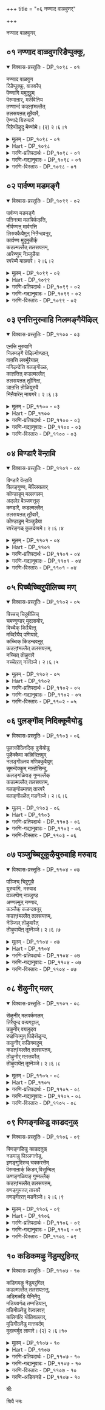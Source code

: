 +++
title = "०६ नण्णाद वाळवुणर्"

+++

नण्णाद वाळवुणर्

## ०१ नण्णाद वाळवुणरिडैप्पुक्कू,

<details open><summary>विश्वास-प्रस्तुतिः - DP_१०९८ - ०१</summary>

नण्णाद वाळवुण  
रिडैप्पुक्कु, वाऩवरैप्  
पॆण्णागि यमुदूट्टुम्  
पॆरुमाऩार्, मरुविऩिय  
तण्णार्न्द कडऩ्fमल्लैत्  
तलसयऩत् तुऱैवारै,  
ऎण्णादे यिरुप्पारै  
यिऱैप्पॊऴुदु मॆण्णोमे। (२) २।६।१
</details>

<details><summary>मूलम् - DP_१०९८ - ०१</summary>

नण्णाद वाळवुण  
रिडैप्पुक्कु, वाऩवरैप्  
पॆण्णागि यमुदूट्टुम्  
पॆरुमाऩार्, मरुविऩिय  
तण्णार्न्द कडऩ्fमल्लैत्  
तलसयऩत् तुऱैवारै,  
ऎण्णादे यिरुप्पारै  
यिऱैप्पॊऴुदु मॆण्णोमे। (२) २।६।१
</details>

<details><summary>Hart - DP_१०९८</summary>

I will not spend even the time it takes to blink  
thinking of those who do not think of my god  
who took the form of Mohini  
and gave to the gods the nectar that came from the milky ocean,  
cheating the sword-carrying Asurans, the enemies of the gods:  
He stays in beautiful cool Kaḍalmallai Thalasayanam  
surrounded by the large ocean:
</details>

<details><summary>गरणि-प्रतिपदार्थः - DP_१०९८ - ०१</summary>

नण्णाद=नॆच्चदॆ इरुव, वाळ् अवुणर्=कत्तियन्नु हिडिद राक्षसर, इडै=नडुवॆ, पुक्कू=नुग्गि, वानवरै=देवतॆगळिगॆ मात्रवे, पॆण् आहि=हॆण्णुआगि, अमुदु ऊट्टुम्=अमृतपान माडिसिद, पॆरुमानार्=स्वामिये, मरुवु=सुवासनॆयिन्द, इनिय=इनिदाद, तण्=तम्पु, आर्न्द=तुम्बिरुव, कडन् मल्लै=कडन् मल्लैयल्लि, तलशयनत्तु=तलशयननागि,, उऱैवारै=नॆलसिरुववनन्नु, ऎण्णादे=ऎणिसदॆ, इरुप्पारै=इरुववनन्नु, इऱैपॊऴुदुम्=रात्रिय हॊत्तू सह, \(हगलू रात्रियू\) ऎण्णोमे= लॆक्किसुवुदिल्ल\(नॆनॆयुवुदू इल्ल\)
</details>

<details><summary>गरणि-गद्यानुवादः - DP_१०९८ - ०१</summary>

नावु हॆण्णागि नॆच्चदॆ इरुव क्रूर राक्षसर नडुवॆ नुग्गि, देवतॆगळिगॆ मात्रवे अमृतपान पाडिसिद स्वामिये, परिमळदिन्द इनिदाद तम्पुतुम्बिद कडन् मल्लैयल्लि तलशयननागि नॆलसिरुववनन्नु स्मरिसदॆ इरुववरन्नु नावु याव कालदल्लू लॆक्किसुवुदिल्ल.\(१\)
</details>

<details><summary>गरणि-विस्तारः - DP_१०९८ - ०१</summary>

भगवन्तनन्नु नॆच्चदॆ, आश्रयिसदॆ, अवनिगॆ प्रतिकूलिगळागि ऎल्लकालदल्लू वर्तिसुत्तिद्दवरु राक्षसरु. अवरुदेवतॆगळ कडुशत्रुगळु. ऒन्दु सल भगवन्तनु अवरन्नू देवतॆगळन्नू ऒट्टुगूडिसि अवरिन्द समुद्रमथन माडिसिदनु. अल्लि मूडिबन्तु अमृत. अदन्नु देवतॆगळिगॆ मात्रवे उणिसि अवरन्नु अमररन्नागिसबेकॆम्बुदु भगवण्टन उद्देश. तन्न उद्देशवन्नु साधिसुवुदक्कागि भगवन्तनु मोहिनियरूपवन्नु तळॆदु कामुकराद राक्षसर नडुवॆ निन्तु, अवरु नोडुत्तिरुव हागॆये अमृतवन्नु देवतॆगळिगॆ मात्रवे उणिसिद समर्थनु. आ स्वामियीग भक्तर उद्धारक्कागि परिमळदिन्द तुम्बिद हितवाद, तम्पाद कडन् मल्लैक्षेत्रदल्लि तलशयननागि नॆलसिद्दानॆ.

आ पवित्रक्षेत्रदल्लि वासमाडुत्तलागलि, अल्लिगॆ यात्रार्थिगळागि बन्दागलि, तलशयनस्वामिगॆ तलॆबागिसदॆ, स्मरिसदॆ, भक्तिमाददॆ इरुववरु

राक्षसरिगॆ सरिसमनादन्तॆये\! भगवन्तनन्नु स्मरिसदवरु अधमाधरु. अवरन्नु मनुष्यरॆन्दे गणिसबारदु. अवरु नरपशुगळे\! अन्थवरु रात्रियागलि, हगलागलि, याव हॊत्तिनल्ले आगलि नॆनॆयतक्कवरल्ल. “नावु”ऎन्दरॆ भगवद्भक्तियुळ्ळवरु अवरन्नु मनुष्यरल्लि लॆक्किसुवुदिल्ल. देवरन्नु नॆच्चि, आश्रयिसि, अवन सेवॆयल्लिये काल कळॆयुववरु नमगॆ आदरणीयरु. अवरन्नु नावु यावागलू स्मरिसुत्ता, अवर नडॆनुडिगळन्नु अनुकरिसुत्ता, अवरन्तॆये नावू उज्जीवनगॊळ्ळबेकु-हीगॆ ऎन्नुत्तारॆ आऴ्वाररु.
</details>

## ०२ पार्वण्ण मडमङ्गै

<details open><summary>विश्वास-प्रस्तुतिः - DP_१०९९ - ०२</summary>

पार्वण्ण मडमङ्गै  
पऩिनऩ्मा मलर्क्किऴत्ति,  
नीर्वण्णऩ् मार्वगत्ति  
लिरुक्कैयैमुऩ् निऩैन्दवऩूर्,  
कार्वण्ण मुदुमुन्नीर्क्  
कडल्मल्लैत् तलसयऩम्,  
आरॆण्णुम् नॆञ्जुडैया  
रवरॆम्मै याळ्वारे। २।६।२
</details>

<details><summary>मूलम् - DP_१०९९ - ०२</summary>

पार्वण्ण मडमङ्गै  
पऩिनऩ्मा मलर्क्किऴत्ति,  
नीर्वण्णऩ् मार्वगत्ति  
लिरुक्कैयैमुऩ् निऩैन्दवऩूर्,  
कार्वण्ण मुदुमुन्नीर्क्  
कडल्मल्लैत् तलसयऩम्,  
आरॆण्णुम् नॆञ्जुडैया  
रवरॆम्मै याळ्वारे। २।६।२
</details>

<details><summary>Hart - DP_१०९९</summary>

Those devotees who think in their hearts  
and worship the cloud-colored lord of Kaḍalmallaithalasayanam  
who keeps beautiful Lakshmi  
on his chest seated on a fresh lotus dripping with dew  
and at his side the earth goddess  
are my chiefs and my rulers:
</details>

<details><summary>गरणि-प्रतिपदार्थः - DP_१०९९ - ०२</summary>

वण्णम्=सॊबगु मत्तु सहज गुणवू, मडम्=सरळतॆयू उळ्ळ, पार् मङ्गै=भूदेवियू, पनि=तम्पाद, नल्=श्रेष्ठवाद, मामलर्=सुन्दरवाद तावरॆहूविनल्लि, किऴत्ति-हुट्टिद श्रीदेवियू, नीर्वण्णम्=कडलिन बण्णदवन, मार्वु अहत्तिल्= ऎदॆयॆम्ब मनॆयल्लि, इरुक्कैयै=इरुव रीतियन्नु, मुन्=मॊदलल्लि, निनैन्दु=स्मरिसिकॊण्डु, अवन् ऊर्=आ स्वामि नॆलसिरुव ऊराद, कार्वण्णम्=कार्मुगिलिन बण्णद कडलिन, मुदुमुन्नीर्=दडदल्लिरुव, कडन् मल्लै=कडन् मल्लैयल्लि, तलशयनत्तु=तलशयनवॆम्ब पवित्र क्षेत्रवन्नु, आर्=-यारु, ऎण्णुम्=चिन्तिसुव, नॆञ्जु=मनस्सन्नु, उडैयार्=उळ्ळवरो, अवर्=अवरॆ, ऎम्मै=नम्मन्नु, आळ्वारे=आळुववरु.
</details>

<details><summary>गरणि-गद्यानुवादः - DP_१०९९ - ०२</summary>

सॊबगु मत्तु सहज गुणवन्नू सरळतॆयन्नू उळ्ळ भूदेवियन्नु तम्पाद श्रेष्ठवाद सुन्दरवाद तावरॆहूविनल्लि हुट्टिद श्रीदेवियू कडलिन बण्णदवन ऎदॆयॆम्ब मनॆयल्लि वासिसुव रीतियन्नु मॊदलल्लि स्मरिसिकॊण्डु, आ स्वामियु नॆलसिरुव ऊराद कार्मुगिलिन बण्णद कडलिन करॆयल्लिरुव कडन् मल्लैय तलशयननॆम्ब पवित्रक्षेत्रवन्नु यारु चिन्तिसुव मनस्सन्नुळ्ळवरो अवरे नम्मन्नु आळुववरु.\(२\)
</details>

<details><summary>गरणि-विस्तारः - DP_१०९९ - ०२</summary>

न्मनुष्यन आत्मोद्धार हेगागबेकु? भगवन्तनन्नु नॆच्चदॆ इरुववरन्नु अनुसरिसुवुदरिन्दले? अथवा अवनन्नु अनन्यशरण्यनॆन्दु आश्रयिसि भक्ति माडुववरन्नु अनुसरिसुवुदरिन्दले?

आऴ्वाररु हेळुत्तारॆ- यारु पवित्रक्षेत्रगळल्लि अर्चामूर्तियागिरुव भगवन्तनन्नु नॆच्चदॆ, आश्रयिसदॆ, भक्तिमाडदॆ इरुववरो, अवरु

मनुष्यरागि हुट्टिद्दरू कीळु मृगदन्तॆये. अन्थवरन्नु स्मरिसलू बारदु. आदरॆ, यारु भगवन्तन वक्षदल्लि नित्यवास माडुत्तिरुव श्रोदेवि, भूदेविगळिगॆ मॊदलु नमस्करिसि, अवर कृपॆयन्नु कोरुत्तारो, अनन्तर कार्मुगिलिन बण्णद कडल्करॆयल्लिरुव दिव्यक्षेत्रवाद कडन् मल्लैयल्लि तलशयननागि नॆलसिरुव भगवन्तनन्नु स्मरिसिकॊळ्ळुत्तारो अवरे नमगॆ तक्क मार्गदर्शकरु. अवरे नमगॆ गुरु मत्तु आत्मोद्धारकरु. मनसार अवर सेवॆमाडि, अवर मार्गवन्नु अनुसरिसि, अवर मूलक भगवन्तन कृपॆगॆ पात्ररागबेकु.

भगवन्तन कृपाकटाक्षक्कॆ ऒळगागुवुदक्कॆ सुलभोपायवॆन्दरॆ, भगवन्तन नित्यानुपायिनियागिरुव श्री\(भू\)देवियन्नु मॊदलु आश्रयिसि, ऒलिसिकॊळ्ळुवुदु, मत्तु भक्तर सेवॆ माडुवुदु-ऎन्दु हेळिदन्तॆये.
</details>

## ०३ एनत्तिनुरुवाहि निलमङ्गैयॆऴिल्

<details open><summary>विश्वास-प्रस्तुतिः - DP_११०० - ०३</summary>

एऩत्ति ऩुरुवागि  
निलमङ्गै यॆऴिल्गॊण्डाऩ्,  
वाऩत्ति लवर्मुऱैयाल्  
मगिऴ्न्देत्ति वलङ्गॊळ्ळ,  
काऩत्तिऩ् कडल्मल्लैत्  
तलसयऩत् तुऱैगिऩ्ऱ,  
ञाऩत्ति ऩॊळियुरुवै  
निऩैवारॆऩ् नायगरे। २।६।३
</details>

<details><summary>मूलम् - DP_११०० - ०३</summary>

एऩत्ति ऩुरुवागि  
निलमङ्गै यॆऴिल्गॊण्डाऩ्,  
वाऩत्ति लवर्मुऱैयाल्  
मगिऴ्न्देत्ति वलङ्गॊळ्ळ,  
काऩत्तिऩ् कडल्मल्लैत्  
तलसयऩत् तुऱैगिऩ्ऱ,  
ञाऩत्ति ऩॊळियुरुवै  
निऩैवारॆऩ् नायगरे। २।६।३
</details>

<details><summary>Hart - DP_११००</summary>

My chiefs and my rulers are the devotees  
who in their hearts worship the cloud-colored lord,  
the light of knowledge who took the form of a boar  
and brought the earth goddess from the underworld, embracing her:  
The gods in the sky happily come,  
circle his temple and worship him  
in Kaḍalmallai Thalasayanam surrounded by forests:
</details>

<details><summary>गरणि-प्रतिपदार्थः - DP_११०० - ०३</summary>

एनत्तिन्=वराहन, उरु आहि=रूपतळॆदु, निलम् मङ्गै=भूदेवियन्नु, ऎऴिल्=सॊबगिनॊडनॆ, कॊण्डान्=उद्धरिसिदवनन्नु, वानत्तिल्=स्वर्गदल्लि, अवर्=वासिसुववरु, मुऱैयाल्=क्रमवरितु, महिऴ्न्दु=हर्षदिन्द,एत्ति= स्तुतिसि, वलङ्गॊळ्ळ-प्रदक्षिणॆ माडुवन्थ, कानत्तिन्=काडिन नडुवण, कडन् मल्लै=कडन् मल्लैयल्लि, तलशयनत्तु=तलशयननागि, उऱैहिन्ऱ=नॆलसिरुव, ञानत्तिन्=ज्ञानद, ऒळि=प्रकाशवागि, उरुवै=रूपतळॆदवनन्नु, निनैवार्=स्मरिसुववरु, ऎन्=नन्न, नायकरे=नायकरु.
</details>

<details><summary>गरणि-गद्यानुवादः - DP_११०० - ०३</summary>

वराहन रूपवन्नु तळॆदुभूदेवियन्नु सॊबगिनॊडनॆ उद्धरिसिदवनन्नु स्वर्गवासिगळु हर्षदिन्द क्रमवागि स्तुतिसि प्रदक्षिणॆ माडुवन्थ काडिन नडुवण कडन् मल्लैयल्लि तलशयननागि नॆलसिरुव ज्ञानदज्योतिय रूपतळॆदवनन्नु स्मरिसुववरे नन्न नायकरु.\(३\)
</details>

<details><summary>गरणि-विस्तारः - DP_११०० - ०३</summary>

आऴ्वाररु विषयवन्नु मुन्दुवरिसुत्तारॆ- यारु आदिवराहनागि अवतरिसि, भूदेवियन्नु दुष्टराक्षसनाद हिरण्याक्षन हिडितदिन्द बिडिसि, उद्धरिसिदनो यारन्नु देवतॆगळॆल्लरू तम्मतम्म अन्तस्तन्नरितु क्रमवागि बन्दु स्वामियन्नु बलवन्दु, स्तुतिसि नुतिसुवरो, यारु काडिन नडुवॆ इरुव कडन् मल्लै क्षेत्रदल्लि, भक्तर उद्धारक्कागिये तलशयननॆम्ब ज्ञानज्योतियागि नॆलसिरुवनो अवनन्नु नम्बि, अनन्यवागि चिन्तिसुत्तिरुववरे ननगॆ नायकरु. अवरिगॆ पादसेवकनु नानु.

भक्तर दासनू भगवन्तन दासने- ऎम्बुदु तत्त्व.
</details>

## ०४ विण्डारै वॆन्ऱावि

<details open><summary>विश्वास-प्रस्तुतिः - DP_११०१ - ०४</summary>

विण्डारै वॆऩ्ऱावि  
विलङ्गुण्ण, मॆल्लियलार्  
कॊण्डाडुम् मल्लगलम्  
अऴलेऱ वॆञ्जमत्तुक्  
कण्डारै, कडल्मल्लैत्  
तलसयऩत् तुऱैवारै,  
कॊण्डाडुम् नॆञ्जुडैया  
रवरॆङ्गळ् कुलदॆय्वमे। २।६।४
</details>

<details><summary>मूलम् - DP_११०१ - ०४</summary>

विण्डारै वॆऩ्ऱावि  
विलङ्गुण्ण, मॆल्लियलार्  
कॊण्डाडुम् मल्लगलम्  
अऴलेऱ वॆञ्जमत्तुक्  
कण्डारै, कडल्मल्लैत्  
तलसयऩत् तुऱैवारै,  
कॊण्डाडुम् नॆञ्जुडैया  
रवरॆङ्गळ् कुलदॆय्वमे। २।६।४
</details>

<details><summary>Hart - DP_११०१</summary>

The devotees are our family gods  
who worship in their hearts  
the god of Kaḍalmallai Thalasayanam  
who heroically fought a cruel war,  
defeated his enemies and left their bodies for animals to eat  
as the warriors’ bodies that had been loved by their wives were burned:
</details>

<details><summary>गरणि-प्रतिपदार्थः - DP_११०१ - ०४</summary>

विण्डारै=शत्रुगळन्नु, वॆन्ऱु=जयिसि, आवि=अवर प्राणगळन्नु, विलङ्गु=काडुमृगगळु, उण्ण=तिन्नुवन्तॆयू, मॆल् इयलार्=मृदु, साधु स्वभावदवरु, कॊण्डाडुम्=कॊण्डाडुवन्तॆयू, अल् अहलम्=कत्तलॆल्लवू, अऴल् एऱ=हॊत्तिकॊण्डु उरियुव बॆङ्कियन्तॆ, वॆम्=क्रूरवाद, शमत्तु=युद्धवन्नु,कण्डारै-नडसि नोडिदवनन्नु, कडन् मल्लै=कडन् मल्लैयल्लि, तलशयनत्तु=तलशयननागि, उऱैवारै=नॆलसिरुववनन्नु, कॊण्डाडुम्=कॊण्डाडुव, नॆञ्जम् उडैयार्=मनस्सुळ्ळवरु, अवर्=अवरु, ऎङ्गळ्-नम्म, कुलदॆय्वमे-कुलदैववे आगुवरु.
</details>

<details><summary>गरणि-गद्यानुवादः - DP_११०१ - ०४</summary>

शत्रुगळन्नु जयिसि, अवर प्राणगळन्नु काडुमृगगळु उण्णुवन्तॆ माडिदवनन्नु साधुस्वभावदवरु कॊण्डाडुवन्तॆ माडिदवनन्नु, कत्तलॆयॆल्लवू हॊत्तिकॊण्डु उरियुव बॆङ्कियन्तॆ क्रूरवद युद्धवन्नु नडसिनोडिदवनन्नु, कडन् मल्लैयल्लि तलशयननागि नॆलसिरुववनन्नु, कॊण्डाडुववरे नम्म कुलदैव.\(४\)
</details>

<details><summary>गरणि-विस्तारः - DP_११०१ - ०४</summary>

“कुलदैव”ऎन्दरॆ, मानवकुलक्के आराध्यनागिरुव दैव-सर्वेश्वर. मानवजातियल्लि बेरॆबेरॆ आध्यात्मिक पन्थगळवरु बेरॆबेरॆ कुलदवरागुत्तारॆ. अवरु तमगॆ इष्टवाद हॆसरिनल्लि तम्मदे आद रीतियल्लि सर्वेश्वरनन्नु पूजिसुत्तारॆ. अदे अवर “कुलदैव” अवरु तम्म कुलदैववन्नु पूजिसदॆ याव कॆलसवन्नू मॊदलु माडुवुदिल्ल. कुलदैववॆन्दरॆ अवरिगॆ अष्टु प्रधान.

आऴ्वाररिगादरो “कुलदैव”इतररन्तॆ अल्ल. भगवद्भक्तरे अवरिगॆ प्रत्यक्षवाद जीवन्तवाद कुलदैव. इतररु कुलदैववन्नु पूजिसुवन्तॆ, आऴ्वाररु भगवद्भक्तरन्नु पूजिसुत्तारॆ. भक्तर सेवॆये अवरिगॆ भगवन्तन सेवॆ. भक्तरन्नु ऒलिसिकॊण्डरॆ भगवन्तनन्नु ऒलिसिकॊण्डन्तॆये. ई विषयदल्लि आऴ्वाररु कुलशेखरर हागॆये-भक्तर भक्तरागिद्दुकॊण्डे आत्मोद्धारवन्नु पडॆयतक्कवरु.

भगवन्तन दुष्टनिग्रहगुणवन्नू, साधुसत्पुरुषर उद्धारगुणवन्नू कॊण्डाडुव अनन्यभक्तरन्नु आऴ्वाररु तम्म दैववॆन्दे कॊण्डाडुत्तारॆ मत्तु अवर सेवॆयल्लि तॊडगि अवर कृपॆगॆ पात्ररागबेकॆन्नुत्तारॆ, अवरु.
</details>

## ०५ पिच्चैच्चिऱुपीलिच्च मण्

<details open><summary>विश्वास-प्रस्तुतिः - DP_११०२ - ०५</summary>

पिच्चच् चिऱुबीलिच्  
चमण्गुण्डर् मुदलायोर्,  
विच्चैक् किऱैयॆऩ्ऩु  
मव्विऱैयैप् पणियादे,  
कच्चिक् किडन्दवऩूर्  
कडऩ्fमल्लैत् तलसयऩम्,  
नच्चित् तॊऴुवारै  
नच्चॆऩ्ऱऩ् नऩ्ऩॆञ्जे। २।६।५
</details>

<details><summary>मूलम् - DP_११०२ - ०५</summary>

पिच्चच् चिऱुबीलिच्  
चमण्गुण्डर् मुदलायोर्,  
विच्चैक् किऱैयॆऩ्ऩु  
मव्विऱैयैप् पणियादे,  
कच्चिक् किडन्दवऩूर्  
कडऩ्fमल्लैत् तलसयऩम्,  
नच्चित् तॊऴुवारै  
नच्चॆऩ्ऱऩ् नऩ्ऩॆञ्जे। २।६।५
</details>

<details><summary>Hart - DP_११०२</summary>

O my good heart!  
Praise and love the devotees  
who do not worship god of the Jains  
who carry an umbrella and a small peacock feather:  
Only love and worship our lord of Kachi  
in Kaḍalmallai Thalasayanam:
</details>

<details><summary>गरणि-प्रतिपदार्थः - DP_११०२ - ०५</summary>

पिच्चम्=नविलुगरिय कट्टन्नु, चिऱु=चिक्क, पीलि=नविलुगरिय बीसणिगॆयन्नु हिडिदिरुव, शमण् कुण्डर्=अल्पराद शमणरु, मुदलायोर्=मुन्तादवरन्नु, विच्चैक्कू=विद्यॆगॆ, इऱै=अधिकारु\(देवरु\)ऎन्नुम्=ऎन्दू, अव्विऱैयै=आ देवरन्नु \(विद्याधिदेवतॆयन्नु\) पणियादे=नमस्करिसदे, कच्चिकिडन्दवन्=कच्चियल्लि\(कञ्चियल्लि\) नॆलसिरुववन, ऊर्=ऊराद, कडन् मल्लै=कडन् मल्लैयल्लि, तलशयनत्तु=तलशयनन्नु, नच्चि=नम्बि आश्रयिसु, ऎन् तन्= नन्न, नल् नॆञ्जे=ऒळ्ळॆय मनस्से.
</details>

<details><summary>गरणि-गद्यानुवादः - DP_११०२ - ०५</summary>

नविलुगरिय कट्टन्नू, चिक्क नविलुगरिय बीसणिगॆयन्नू हिडिदिरुव अल्पराद शमणरे मॊदलादवरन्नु आत्मविद्यॆगॆ अधिकारिगळॆन्दु आ विद्याधिदेवतॆगळन्नु आश्रयिसि नमस्करिसदॆ, कञ्चियल्लि नॆलसिरुववन ऊराद कडन् मल्लैतलशयनवन्नु नॆच्चिकॊण्डु सेवॆ माडुववरन्नु नॆच्चि नन्न ऒळ्ळॆय मनस्से, आश्रयिसु.\(५\)
</details>

<details><summary>गरणि-विस्तारः - DP_११०२ - ०५</summary>

शमणरु ऎन्दरॆ जैनसन्यासिगळु. अवर कैयल्लि नविलुगरिय कट्टो अथवा बीसणिगॆयो इरुत्तदॆ. प्राणिहिंसॆगॆ ऎडॆकॊडबारदॆन्दु अवुगळन्नु आगाग्गॆ उपयोगिसुत्तिरुत्तारॆ. अहिंसॆये अवर परमधर्म. जैनधर्मद स्वरूप मत्तु सिद्धान्तगळिगू सनातनधर्मद स्वरूपसिद्धान्तगळिगू बहळ अन्तरविदॆ. सनातनिगळ धाटियन्नु अवरु नम्बुवुदिल्ल. जैनर धाटियन्नु सनातनिगळु नम्बुवुदिल्ल. जैनधर्मद धाटियन्नु सूक्ष्मवागि हेळबहुदादरॆ-लोक अनादि, जीव अनादि मत्तु कर्म अनादि. अनादिकालदिन्दलू जीवनु कर्मदॊडनॆ सेरि दुःखपडुत्तिरुत्तानॆ. आग अवनु बद्धात्म, तपस्सु, संयम, त्यागगळिन्द आत्मवन्नु कर्मदिन्द बेर्पडिसि शुद्धि माडबहुदु. शुद्धात्मनादवनु मत्तॆ बद्धात्मनागुवुदिल्ल. शुद्धनाद स्वच्छनाद, ज्ञानमयनाद आत्मनादवनु सच्चिदानन्द स्वरूपियागुत्तानॆ. अवने देवरु, परमात्म, परब्रह्म, भगवन्त. अवनु जगत्तिन सृष्टि,स्थिति,लयगळिगॆ कारणनल्ल.

ई धाटिय ज्ञानवुळ्ळवरन्नु सनातनधर्मियाद आऴ्वाररु ऒप्पिकॊळ्ळुवुदिल्ल. अवरॆन्नुत्तारॆ-शमणरन्नु अवर ज्ञानवन्नु नॆच्चबारदु. अदु सरियाद ज्ञानवल्ल. आत्मविद्यॆगॆ अवरु अधिकारिगळल्ल. अवरन्नु आत्मविद्यॆयन्नरित देवरे ऎन्दु नम्बबारदु. अवर तर्कवादगळे बेरॆ रीति.

अदक्कॆ बदलागि, कञ्चियल्लि कडन् मल्लैयल्लि तलशयननन्नु नॆच्चि,भजिसि,सेवॆ माडुव सद्भक्तरन्नु नीनू सह नॆच्चि, अवर मार्गवन्नेअ नुसरिसु, नन्न ऒळ्ळॆय मनस्से. इतररन्नु अवर मार्गगळनु नॆच्चि आत्मघौतुक माडिकॊळ्ळबेड.
</details>

## ०६ पुलङ्गॊळ् निदिक्कूवैयोडु

<details open><summary>विश्वास-प्रस्तुतिः - DP_११०३ - ०६</summary>

पुलऩ्कॊळ्निदिक् कुवैयोडु  
पुऴैक्कैमा कळिऱ्ऱिऩमुम्  
नलङ्गॊळ्नव मणिक्कुवैयुम्  
सुमन्दॆक्कुम् नाऩ्ऱॊसिन्दु,  
कलङ्गळियङ् गुम्मल्लैक्  
कडल्मल्लैत् तलसयऩम्,  
वलङ्गॊळ्मऩत् तारवरै  
वलङ्गॊळ्ळॆऩ् मडनॆञ्जे। २।६।६
</details>

<details><summary>मूलम् - DP_११०३ - ०६</summary>

पुलऩ्कॊळ्निदिक् कुवैयोडु  
पुऴैक्कैमा कळिऱ्ऱिऩमुम्  
नलङ्गॊळ्नव मणिक्कुवैयुम्  
सुमन्दॆक्कुम् नाऩ्ऱॊसिन्दु,  
कलङ्गळियङ् गुम्मल्लैक्  
कडल्मल्लैत् तलसयऩम्,  
वलङ्गॊळ्मऩत् तारवरै  
वलङ्गॊळ्ळॆऩ् मडनॆञ्जे। २।६।६
</details>

<details><summary>Hart - DP_११०३</summary>

O ignorant heart,  
embrace and worship the devotees  
who circle the temple and worship the god  
of Kaḍalmallai Thalasayanam  
where ships bring golden treasure,  
piles of the nine precious jewels,  
and herds of large elephants  
and unload them on the sea shore:
</details>

<details><summary>गरणि-प्रतिपदार्थः - DP_११०३ - ०६</summary>

पुलन् कॊळ्=इन्द्रियगळन्नु तृप्तिपडिसुव, निदिकुवैयोडु=निधिय राशियॊडनॆ, पुऴैकैमाकळिऱु=सॊण्डिलन्नुळ्ळ दॊड्ड आनॆगळ, इनमुम्=कूटगळन्नु, नलम् कॊळ्=बहळ उत्तमवाद, नवमणि कुवैयुम्=नवरत्नगळ राशियन्नु, श्मन्दु=हॊत्तुकॊण्डु, ऎङ्गुम्=ऎल्लॆल्लियू, नान्ऱु=तूगाडुत्ता, ऒशिन्दु=भारदिन्द जग्गिरुव \(ऒळक्कॆ इळिदिरुव\) कलङ्गळ्=हडगुगळु, इयङ्गुम्=सञ्चरिसुव, मल्लै=हिरिमॆयुळ्ळ, कडन् मल्लै=कडल्करॆयुळ्ळ, तलशयनत्तु=तलशयननन्नु, वलम् कॊळ्=प्रदक्षिणॆ माडुव, मनत्तार् अवरै=मनस्सुळ्ळवरन्नु, ऎन्=नन्न, मडनॆञ्जे=सरळवाद मनस्से, वलम् कॊळ्=प्रदक्षिणॆ माडु.
</details>

<details><summary>गरणि-गद्यानुवादः - DP_११०३ - ०६</summary>

इन्द्रियगळन्नु तृप्तिपडिसुव निधिय राशियॊडनॆ, सॊण्डिलुगळन्नुळ्ळ दॊड्डदॊड्द आनॆगळ कूटगळन्नू बहळ उत्तमवाद नवरत्नगळ राशियन्नु हॊत्तु भारदिन्द जग्गि तूगाडुत्ता सञ्चरिसुव हडगुगळिन्द कूडिद हिरिमॆयन्नु गळिसिद कडल्करॆयुळ्ळ तलशयननन्नु \(भक्तियिन्द\)प्रदक्षिणॆ माडुव मनस्सुळ्ळवरन्नु, नन्न सरळवाद मनस्से, प्रदक्षिणॆ माडु. \(६\)
</details>

<details><summary>गरणि-विस्तारः - DP_११०३ - ०६</summary>

कडन् मल्लैयु आळवाद कडलिन तीरवन्नुळ्ळद्दॆन्दू अल्लि दॊड्डदॊड्ड हडगुगळु ऎल्ल बगॆय वस्तुगळन्नू बहळ बॆलॆबाळुव नवरत्नगळन्नू तुम्बिकॊण्डु, ऎडॆबिडदॆ सञ्चरिसुवुदॆन्दू हिरिमॆयन्नु पडिदिदॆ. हडगुगळु राशिराशियागि हॊत्तुतरुव वस्तुगळॆल्लवू इन्द्रियगळन्नु तृप्तिपडिसतक्कवु. अवु इहलोकद भोग्यवस्तुगळु. अवुगळिन्द सुखसन्तोषगळु ऒदगुवुदेनो सरियॆ. आदरॆ, अदे क्षेत्रदल्लि तलशयन स्वामियू नॆलसिद्दानॆ. आ स्वामियु शाश्वतवाद अमरत्ववन्नू आनन्दवन्नू नीडतक्कवनु. आ कृपाळुविन सेवॆयल्लिये तॊडगि, प्रापञ्चिक सुखभोगगळन्नु निर्लक्षिसि, बाळुवरू

आ क्षेत्रदल्लि कॆलवरिद्दारॆ. आऴ्वाररु हेळुत्तारॆ- ऎलॆ नन्न दड्ड मनस्से, नीनु तलशयन स्वामिय सेवॆयल्लिये निरतरागिरुव भक्तर सेवॆयल्लि तॊडगु. अवरु स्वामिगॆ प्रदक्षिणॆ माडुत्ता नमस्करिसुत्ता, पूजिसुत्ता, स्तुतिसुत्ता, हाडुत्ता कालकळॆयुत्तारॆ. नीनु आ भक्तरिगॆ ऎल्ल बगॆयल्लू सेवॆयन्नु सल्लिसु. अदरिन्द निनगॆ इहपरगळॆरडरल्लू श्रेयस्सु लभिसुवुदु.

चॆन्नै\(ईगिन मदरासु\) ऎम्बुदन्नु चॆन्नपुरि ऎन्दु करॆयुवन्तॆ मल्लै ऎम्बुदन्नु मल्लपुरि ऎन्दु करॆयुत्तिद्दिरबहुदु ऎन्दु काणुत्तदॆ.
</details>

## ०७ पञ्जुच्चिऱुकूऴैयुरुवाहि मरुवाद

<details open><summary>विश्वास-प्रस्तुतिः - DP_११०४ - ०७</summary>

पञ्जिच् चिऱुगूऴै  
युरुवागि, मरुवाद  
वञ्जप्पॆण् नञ्जुण्ड  
अण्णल्मुऩ् नण्णाद,  
कञ्जैक् कडन्दवऩूर्  
कडऩ्fमल्लैत् तलसयऩम्,  
नॆञ्जिल् तॊऴुवारैत्  
तॊऴुवायॆऩ् तूय्नॆञ्जे। २।६।७
</details>

<details><summary>मूलम् - DP_११०४ - ०७</summary>

पञ्जिच् चिऱुगूऴै  
युरुवागि, मरुवाद  
वञ्जप्पॆण् नञ्जुण्ड  
अण्णल्मुऩ् नण्णाद,  
कञ्जैक् कडन्दवऩूर्  
कडऩ्fमल्लैत् तलसयऩम्,  
नॆञ्जिल् तॊऴुवारैत्  
तॊऴुवायॆऩ् तूय्नॆञ्जे। २।६।७
</details>

<details><summary>Hart - DP_११०४</summary>

O my pure heart!  
Worship the devotees who keep in their hearts  
the lord of Kaḍalmallai Thalasayanam  
who was born on the earth as a small baby  
and who drank the poisonous milk of scheming Putanā  
when she came as a mother,  
and fought and conquered his enemy Kamsan:
</details>

<details><summary>गरणि-प्रतिपदार्थः - DP_११०४ - ०७</summary>

पञ्जि=हत्तियन्तॆ, चिऱु=श्रेष्ठवाद, कूऴै=तलॆगूदलिन मुडियन्नुळ्ळवळ, उरु आहि=रूपवन्नु तळॆद, मरुवाद=नॆनॆयलागद, वञ्जह पॆण्=वञ्चकियाद हॆङ्गसिन, नञ्जु उण्ड=विषवन्नुण्ड, अण्णल्=स्वामियागि, मुन्=हिन्दॆ ऒन्दु कालदल्लि, नण्णाद=तनगॆ प्रीतितोरिसद\(आश्रयिसद\) कञ्जै=कंसनन्नु, कडन्दवन्=नाशगॊळिसिदवन, ऊर्=क्षेत्रवाद, कडन् मल्लै=कडन् मल्लैय, तलशयनत्तु=तलशयननन्नु, नॆञ्जिल् मनसार, तॊऴुवारै=सेवॆ माडुववरन्नु, ऎन्=नन्न, तूय् नॆञ्जे=परिशुद्धवाद मनस्से, तॊऴुवाय्=सेवॆ माडुवॆयन्तॆ\(सेवॆ माडु\).
</details>

<details><summary>गरणि-गद्यानुवादः - DP_११०४ - ०७</summary>

हत्तियन्तॆ श्रेष्ठवाद तलॆगूदलिन मुडियुळ्ळवळ रूपवन्नू तळॆद नॆनॆयलारद वञ्चकियाद हॆङ्गसिनविषवन्नुण्ड स्वामियागि, हिन्दॆ ऒन्दु कालदल्लि तन्नन्नु आश्रयिसद \(प्रीति तोरिसद\)कंसनन्नु कडॆगॊळिसिदवन क्षेत्रवाद कडन् मल्लैय तलशयननन्नु मनसार सेवॆ माडुववरन्नु, नन्न परिशुद्धवाद मनस्से, नीनु सेवॆ माडु.\(७\)
</details>

<details><summary>गरणि-विस्तारः - DP_११०४ - ०७</summary>

हत्तियन्तॆ मृदुवागि,श्रेष्ठवाद सण्ण ऎळॆगळ तलॆगूदलन्नुळ्ळवळु यशोदॆ. इवळु यारो बेरॆ, यशोदॆयल्ल, वञ्चकि”ऎम्ब ऊहॆयू बरदन्थ रूपवन्नु तळॆदु बन्दवळु पूतनि. मगुवाद कृष्णनन्नु ऎत्तिकॊण्डु, यारिगू अनुमानवे काणदन्तॆ, अवनिगॆ हालूडिसिदळु. एनू अरियदवनन्तॆये अवनू अवळ नञ्जन्नुण्ड. अदर फलवागि अवळे सत्तळु\!

कृष्णनन्नु तन्न कडुशत्रुवॆन्दु भाविसि, अवनन्नु कॊल्लिसलु हलवारु यत्नगळन्नु नडसिदवनु कंस. अवुगळ फलवागि मडिदिद्दु कंसने.

विस्मयकारियाद आ स्वामियु ईग कडन् मल्लैयल्लि तलशयननागि नॆलसिद्दानॆ. अवनन्नु ऎडॆबिडदॆ चिन्तिसुत्ता, मनसार सेवॆमाडुत्ता इरुववर सेवॆयल्लि तॊडबेकॆन्दु आऴ्वाररु तम्म परिशुद्धवाद मनस्सिगॆ हेळुत्तारॆ.
</details>

## ०८ शॆऴुनीर् मलर्

<details open><summary>विश्वास-प्रस्तुतिः - DP_११०५ - ०८</summary>

सॆऴुनीर् मलर्क्कमलम्  
तिरैयुन्द वऩ्पगट्टाल्,  
उऴुनीर् वयलुऴव  
रुऴप्पिऩ्मुऩ् पिऴैत्तॆऴुन्द,  
कऴुनीर् कडिगमऴुम्  
कडऩ्fमल्लैत् तलसयऩम्,  
तॊऴुनीर् मऩत्तवरैत्  
तॊऴुवायॆऩ् तूय्नॆञ्जे। २।६।८
</details>

<details><summary>मूलम् - DP_११०५ - ०८</summary>

सॆऴुनीर् मलर्क्कमलम्  
तिरैयुन्द वऩ्पगट्टाल्,  
उऴुनीर् वयलुऴव  
रुऴप्पिऩ्मुऩ् पिऴैत्तॆऴुन्द,  
कऴुनीर् कडिगमऴुम्  
कडऩ्fमल्लैत् तलसयऩम्,  
तॊऴुनीर् मऩत्तवरैत्  
तॊऴुवायॆऩ् तूय्नॆञ्जे। २।६।८
</details>

<details><summary>Hart - DP_११०५</summary>

O my pure heart!  
Worship the devotees  
who worship the god in their hearts  
of Kaḍalmallai Thalasayanam  
where beautiful lotuses in the flourishing water  
crushed by the farmers plowing with bulls  
and kazhuneer blossoms that escaped the plows  
both spread their fragrance on the shore:
</details>

<details><summary>गरणि-प्रतिपदार्थः - DP_११०५ - ०८</summary>

शॆऴुनीर्=सुन्दरवाद नीरिनल्लि, मलर्=अरळुव, कमलम्=कमलवन्नू, तिरै उन्दु=अवुगळन्नु तळ्ळुत्तिरुव, अलॆगळन्नू, वल्=बलिष्ठवाद, पहट्टाल्=ऎत्त्गळिन्द, उऴुनीर्=उळुवुदक्कॆ योग्यवागिरुव, वयल्=गद्दॆगळल्लि, उऴवर्=उळुववरु, उऴ=उळुत्तिरलु, पिन् मुन्=हिन्दॆयू, मुन्दॆयू, पिऴैत्तु=नाशवागदॆ उळिदुकॊण्डु, ऎऴुन्द=तलॆयॆत्तिरुव, कऴुनीर्=कन्नैदिलॆ हूगळ, कडिकमऴुम्=परिमळवु हरडुवन्थ, कडन् मल्लै=कडन् मल्लैक्षेत्रदल्लि, तलशयनत्तु=तलशयननन्नु, तॊऴुनीर्=नमस्करिसुव स्वभाववु-:अ. मनत्तवरै=मनस्सुळ्ळवरन्नु, ऎन्=नन्न, तूय् नॆञ्जे=शुद्धमनस्से, तॊऴुवाय्=नमस्करिसु.
</details>

<details><summary>गरणि-गद्यानुवादः - DP_११०५ - ०८</summary>

ऎल्ल कालक्कू उळुवुदक्कॆ योग्यवागिरुव गद्दॆगळल्लि उळुववरु बलवाद ऎत्तुगळिन्द सुन्दरवाद नीरिनल्लि अरळिद कमलवन्नू अवुगळन्नु तळ्ळुत्तिरुव अलॆगळन्नू उळुत्तिरलु, \(नेगिलुगळ मत्तु ऎत्तुगळ\) हिन्दॆयू मुन्दॆयू नाशवागदॆ उळिदुकॊण्डु तलॆयॆत्तिरुव कन्नैदिलॆ हूगळ परिमळवु हरडुवन्थ कडन् मल्लैक्षेत्रदल्लि तलशयननन्नु नमस्करिसुव स्वभावद\(सहजवाद\)मनस्सुळ्ळवरन्नु, नन्न शुद्धवाद मनस्से, नमस्करिसि\(अवर सेवॆ माडु\). \(८\)
</details>

<details><summary>गरणि-विस्तारः - DP_११०५ - ०८</summary>

कडन् मल्लै क्षेत्रदल्लि ऎल्लि नोडिदरू सॊम्पागि बॆळॆदिरुव हसुरुगद्दॆगळू, अवुगळल्लि उळुमॆगॆ सिक्कद अरळिद सुन्दरवाद कन्नैदिलॆगळू कण्णिगॆ हब्बवन्नुण्टु माडुत्तवॆ. अवुगळिन्द हॊरडुव परिमळवु ऎल्लॆल्लियू हरडि मनस्सिगॆ हर्षवन्नुण्टु माडुत्तदॆ. हीगॆ, कण्णिगू मनस्सिगू हितवाद सौन्दर्यद नडुवॆ तलशयनस्वामियु नॆलसिद्दानॆ. आ स्वामियन्नु ऎडॆबिडदॆ नमस्करिसि पूजिसुवव अनन्यभक्तरिद्दारॆ. आऴ्वाररु तम्म शुद्धवाद मनस्सिगॆ हेळुत्तारॆ- “आ भक्तरन्नु अनन्यवागि पूजिसु, अवर सेवॆयल्लि तॊडगु”ऎन्दु.
</details>

## ०९ पिणङ्गळिडु काडदनुळ्

<details open><summary>विश्वास-प्रस्तुतिः - DP_११०६ - ०९</summary>

पिणङ्गळिडु काडदऩुळ्  
नडमाडु पिञ्ञगऩोडु,  
इणङ्गुदिरुच् चक्करत्तॆम्  
पॆरुमाऩार्क् किडम्,विसुम्बिल्  
कणङ्गळियङ् गुम्मल्लैक्  
कडऩ्fमल्लैत् तलसयऩम्,  
वणङ्गुमऩत् तारवरै  
वणङ्गॆऩ्ऱऩ् मडनॆञ्जे। २।६।९
</details>

<details><summary>मूलम् - DP_११०६ - ०९</summary>

पिणङ्गळिडु काडदऩुळ्  
नडमाडु पिञ्ञगऩोडु,  
इणङ्गुदिरुच् चक्करत्तॆम्  
पॆरुमाऩार्क् किडम्,विसुम्बिल्  
कणङ्गळियङ् गुम्मल्लैक्  
कडऩ्fमल्लैत् तलसयऩम्,  
वणङ्गुमऩत् तारवरै  
वणङ्गॆऩ्ऱऩ् मडनॆञ्जे। २।६।९
</details>

<details><summary>Hart - DP_११०६</summary>

O my ignorant heart!  
Worship the devotees of him  
who carries a divine discus in his hands  
and keeps Shiva, dancer on the burning ground on his left side:  
He rests on Adisesha on the ocean in Kaḍalmallai Thalasayanam  
where the gods in the sky come and worship him happily:
</details>

<details><summary>गरणि-प्रतिपदार्थः - DP_११०६ - ०९</summary>

पिणङ्गळ्=हॆणगळन्नु, इडुकाडु=इडुव काडु, अदनुळ्=अदरल्लि, नडम् आडु=नृत्यमाडुव, पिञ्जहनोडु=पिनाकियाद रुद्रनॊडनॆ, इणङ्गु=हॊन्दिकॊण्डिरुव, तिरुचक्करत्तु=श्रीचक्रवन्नु हिडिद, ऎम्बॆरुमानार् क्कू=नमम् स्वामिगॆ, इडम्=नॆलसुव स्थळवादद्दू, विशुम्बिल् कणङ्गळ्-देवतॆगळ समूहगळु, इयङ्गुम्=सञ्चरिसुवन्थाद्दू ऎम्ब, मल्लै=हिरिमॆयन्नुळ्ळद्दू आद, कडन् मल्लै=कडन् मल्लैक्षेत्रदल्लि, तलशयनत्तु=तलशयननन्नु, वणङ्गु=नमस्करिसुव, मनत्तार् अवरै=मनस्सुळ्ळवरन्नु, ऎन् तन्=नन्न, मड=मुग्धवाद\(सरळवाद\), नॆञ्जे=मनस्से, वणङ्गु=नमस्करिसु.
</details>

<details><summary>गरणि-गद्यानुवादः - DP_११०६ - ०९</summary>

हॆणगळन्नु इडुव काडिनल्लि नृत्यमाडुव पिनाकियाद रुद्रनॊडनॆ हॊन्दिकॊण्डिरुव श्रीचक्रधारियाद नम्म स्वामिय स्थळवादद्दू देवतॆगळ समूहगळु सञ्चरिसुवन्थाद्दू आद हिरिमॆयन्नुळ्ळ कडन् मल्लैक्षेत्रदल्लि तलशयननन्नु नमस्करिसुव मनवुळ्ळवरन्न नन्न मुग्ध मनस्से, नमस्करिसु.\(९\)
</details>

<details><summary>गरणि-विस्तारः - DP_११०६ - ०९</summary>

सुडुगाडिनल्लिहॆणगळन्नु सुडुत्तारॆ. अल्लि भूतगणगळॊडनॆ कूडिकॊण्डु, हॆणद भस्मवन्ने मैगॆल्ला लेपिसिकॊण्डु ताण्डववाडुत्ता आनन्दिसुववनु रुद्रनु. अवनिगॆ लयकार्यवॆन्दरॆ अतीव सन्तस. चक्रधारियाद विष्णुविगादरो सृष्टिगॊण्डिरुव जगत्तन्नु रक्षिसुवुदरल्लि आनन्द. इवरिब्बर कार्यगळु परस्पर विरुद्ध. आदरू भगवन्तनु रुद्रनॊडनॆ बहळ चॆन्नागि हॊन्दिकॊण्डिरुत्तानॆ. अवनु तन्न शाश्वतवाद वासस्थळवाद परमपदवन्नु तॊरॆदु कडन् मल्लैक्षेत्रदल्लि तलशयननॆन्दु अर्चावतारियागि नॆलसिरुववनॆम्बुदु आ क्षेत्रद ऒन्दु हिरिमॆ. देवतॆगळु गुम्पुगुम्पागि अल्लिगॆ बन्दु, भगवन्तनन्नु सन्दर्शिसि, सेवॆमाडि, हर्षगॊण्डु अत्त इत्त सञ्चरिसुवरॆम्ब हिरिमॆयन्नुळ्ळद्दु आ क्षेत्र. मत्तु आक्षेत्रदल्लि भगवन्तनन्नु आश्रयिसिरुव भक्तरु हलवरिद्दारॆ. आऴ्वाररु हेळुत्तारॆ-“ऎलॆ नन्न मुग्धमनस्से, आ भक्तरन्नु नमस्करिसि, अवर सेवॆयन्नु माडु”.
</details>

## १० कडिकमऴु नॆडुमऱुहिनऱ्

<details open><summary>विश्वास-प्रस्तुतिः - DP_११०७ - १०</summary>

कडिगमऴु नॆडुमऱुगिल्  
कडल्मल्लैत् तलसयऩत्तु,  
अडिगळडि येनिऩैयु  
मडियवर्गळ् तम्मडियाऩ्,  
वडिगॊळ्नॆडु वेल्वलवऩ्  
कलिगऩ्ऱि यॊलिवल्लार्,  
मुडिगॊळ्नॆडु मऩ्ऩवर्दम्  
मुदल्वर्मुद लावारे। (२) २।६।१०
</details>

<details><summary>मूलम् - DP_११०७ - १०</summary>

कडिगमऴु नॆडुमऱुगिल्  
कडल्मल्लैत् तलसयऩत्तु,  
अडिगळडि येनिऩैयु  
मडियवर्गळ् तम्मडियाऩ्,  
वडिगॊळ्नॆडु वेल्वलवऩ्  
कलिगऩ्ऱि यॊलिवल्लार्,  
मुडिगॊळ्नॆडु मऩ्ऩवर्दम्  
मुदल्वर्मुद लावारे। (२) २।६।१०
</details>

<details><summary>Hart - DP_११०७</summary>

Kaliyan, the warrior with a long spear,  
the devotee of the devotees who always think of him,  
composed ten pāsurams on the devotees of the god  
of Kaḍalmallai Thalasayanam  
that has long streets where flowers spread their fragrance:  
If devotees worship his devotees  
and learn and recite the pāsurams of Thirumangai  
they will become kings of kings:  
------------
</details>

<details><summary>गरणि-प्रतिपदार्थः - DP_११०७ - १०</summary>

कडि=परिमळवु, कमऴु=हरडिरुव, नॆडु=उद्दनाद, मऱुहिन्=बीदिगळुळ्ळ, कडन् मल्लै=कडन् मल्लैक्षेत्रदल्लि, तलशयनत्तु=तलशयननॆम्ब, अडिगळ्=स्वामिय, अडिये=तिरुवडिगळन्ने, निनैयुम्=नॆनॆयुव, अडियवर्हळ् तम्=भागवतर, अडियान्=दासनू, वडिकॊळ्=हरितवाद, नॆडु=उद्दनाद, वेल्=वेलायुधवन्नु, वलवन्=प्रयोगिसबल्लवनू, कलिकन् कलिध्वंसियू आद तिरुज्मङ्गै आऴ्वारर, ऒलि=हाडन्नु, पाशुरगळन्नु, वल्लार्=बल्लवरु, मुडिकॊळ्=किरीटधारिगळाद, नॆडुमन्नवर् तम्=राजाधिराजर, मुदल्वर्=ऒडॆयरल्लि, मुदल् आवरे=मॊदलनॆयवरागुत्तारॆ.
</details>

<details><summary>गरणि-गद्यानुवादः - DP_११०७ - १०</summary>

परिमळवु तुम्बि हरडिरुव उद्दनाद बीदिगळुळ्ळ कडन् मल्लै क्षेत्रदल्लि नॆलसिरुव तलशयनस्वामिय तिरुवडिगळन्ने नॆनॆयुव भागवतर दासनू, हरितवाद दॊड्ड वेलायुधवन्नु प्रयोगिसबल्लवनू,कलिध्वंसिगू आद तिरुमङ्गै आऴ्वारर हाडन्नु \(पाशुरगळन्नू\)बल्लवरु किरीटधारिगळाद राजाधिराजर ऒडॆयरल्लि मॊदलनॆयवरागुत्तारॆ.\(१०\)
</details>

<details><summary>गरणि-विस्तारः - DP_११०७ - १०</summary>

आत्मोद्धारक्कॆ बहळ हिन्दिनिन्दलू ऎरडु सरळवाद मार्गगळन्नु हेळलागुत्तिदॆ- भगवन्तनिगॆ अनन्यवागि सेवॆनडसि अवन अनुग्रहक्कॆ पात्ररागुवुदु ऒन्दु. भगवन्तन सेवकराद भागवतर सेवकनागि आत्मोन्नतियन्नु पडॆयुवुदु इन्नॊन्दु. इवुगळल्लि यावुदुसुलभ?

भगवन्तनल्लि सेवॆयन्नु ऎष्टुनिष्ठॆयिन्द ऎष्टु गाढवागि नडसिदरॆ अवन अनुग्रहलभिसुवुदु? अदन्नु कण्डुकॊळ्ळुवुदु हेगॆ? अदक्कॆ बदलागि भगवन्तन दासरिगॆ दासनादरो?

भगवन्तनल्लि भक्तिमाडुवुदु भगवन्निष्ठॆ. भगवद्दासरादवरल्लि भक्तिमाडुवुदु भागवत निष्ठॆ. भागवत निष्ठॆ सुलभ. अदरिन्द ऒदगिबरुव फलवन्नु कण्णारकण्डु अनुभविसबहुदु. जॊतॆगॆ, भगवन्निष्ठॆयू लभिसुवुदु. भागवतनिष्ठॆयल्लि नुरितवरु तिरुमङ्गै आऴ्वाररु. ई विषयवन्नु ऎन्दरॆ, भागवत निष्ठॆयिन्द प्दगिबरुव सत्फलवन्नु चॆन्नागि मनगण्ड आऴ्वाररु तम्म शुद्धवाद मुग्धवाद मनस्सिगॆ उपदेश माडुव रीतियल्लि

लोकजनक्कॆ, अवर एळिगॆगागि,ई उपदेशवन्नु माडिद्दारॆ. भगवतनिष्ठॆयल्लि तॊडगिरुववरु इहपरगळॆरडरल्लू हिरिमॆयन्नु गळिसुत्तारॆम्बुदे ई तिरुमॊऴिय फलश्रुति. राजाधिराजरिगॆ ऒडॆयरल्लि मॊदलनॆयवरागुत्तारॆ ऎन्नुत्तारॆ अवरु. इदु इहजीवनदल्लि काणुव हिरिमॆ. परदल्लि नित्यसूरिगळागि बाळुवुदे इन्नॊन्दु हिरिमॆ. ऒन्दन्नु मात्र आऴ्वाररु सूचिसि, इन्नॊन्दन्नु मरॆमाडिद्दारॆ. अदु अवर हिरिमॆयष्टॆ\!
</details>

<details><summary>गरणि-अडियनडे - DP_११०७ - १०</summary>

नण्णाद, पार्, एनत्तिन्, विण्डारै, पिच्चम्, पुलम्, पञ्जि, शॆऴुनीर्, पिणङ्गळ्, कडि, \(तिवळुम्\)
</details>

श्रीः

श्रियै नमः